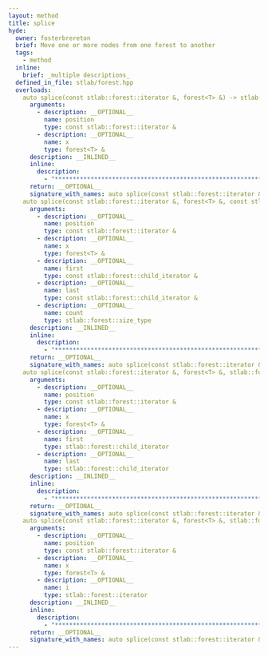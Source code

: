 ```yaml
---
layout: method
title: splice
hyde:
  owner: fosterbrereton
  brief: Move one or more nodes from one forest to another
  tags:
    - method
  inline:
    brief: _multiple descriptions_
  defined_in_file: stlab/forest.hpp
  overloads:
    auto splice(const stlab::forest::iterator &, forest<T> &) -> stlab::forest::iterator:
      arguments:
        - description: __OPTIONAL__
          name: position
          type: const stlab::forest::iterator &
        - description: __OPTIONAL__
          name: x
          type: forest<T> &
      description: __INLINED__
      inline:
        description:
          - "***********************************************************************************************"
      return: __OPTIONAL__
      signature_with_names: auto splice(const stlab::forest::iterator & position, forest<T> & x) -> stlab::forest::iterator
    auto splice(const stlab::forest::iterator &, forest<T> &, const stlab::forest::child_iterator &, const stlab::forest::child_iterator &, stlab::forest::size_type) -> stlab::forest::iterator:
      arguments:
        - description: __OPTIONAL__
          name: position
          type: const stlab::forest::iterator &
        - description: __OPTIONAL__
          name: x
          type: forest<T> &
        - description: __OPTIONAL__
          name: first
          type: const stlab::forest::child_iterator &
        - description: __OPTIONAL__
          name: last
          type: const stlab::forest::child_iterator &
        - description: __OPTIONAL__
          name: count
          type: stlab::forest::size_type
      description: __INLINED__
      inline:
        description:
          - "***********************************************************************************************"
      return: __OPTIONAL__
      signature_with_names: auto splice(const stlab::forest::iterator & position, forest<T> & x, const stlab::forest::child_iterator & first, const stlab::forest::child_iterator & last, stlab::forest::size_type count) -> stlab::forest::iterator
    auto splice(const stlab::forest::iterator &, forest<T> &, stlab::forest::child_iterator, stlab::forest::child_iterator) -> stlab::forest::iterator:
      arguments:
        - description: __OPTIONAL__
          name: position
          type: const stlab::forest::iterator &
        - description: __OPTIONAL__
          name: x
          type: forest<T> &
        - description: __OPTIONAL__
          name: first
          type: stlab::forest::child_iterator
        - description: __OPTIONAL__
          name: last
          type: stlab::forest::child_iterator
      description: __INLINED__
      inline:
        description:
          - "***********************************************************************************************"
      return: __OPTIONAL__
      signature_with_names: auto splice(const stlab::forest::iterator & position, forest<T> & x, stlab::forest::child_iterator first, stlab::forest::child_iterator last) -> stlab::forest::iterator
    auto splice(const stlab::forest::iterator &, forest<T> &, stlab::forest::iterator) -> stlab::forest::iterator:
      arguments:
        - description: __OPTIONAL__
          name: position
          type: const stlab::forest::iterator &
        - description: __OPTIONAL__
          name: x
          type: forest<T> &
        - description: __OPTIONAL__
          name: i
          type: stlab::forest::iterator
      description: __INLINED__
      inline:
        description:
          - "***********************************************************************************************"
      return: __OPTIONAL__
      signature_with_names: auto splice(const stlab::forest::iterator & position, forest<T> & x, stlab::forest::iterator i) -> stlab::forest::iterator
---
```

